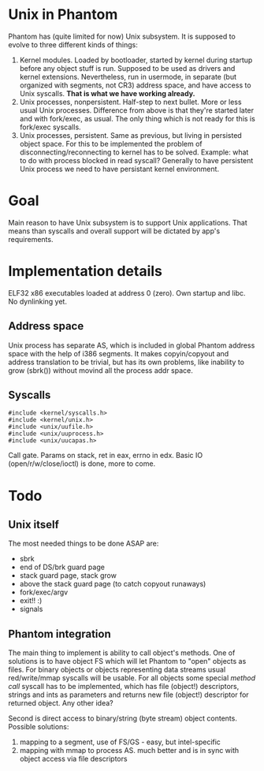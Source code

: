 # Unix in Phantom #

Phantom has (quite limited for now) Unix subsystem. It is supposed to evolve to three different kinds of things:

  1. Kernel modules. Loaded by bootloader, started by kernel during startup before any object stuff is run. Supposed to be used as drivers and kernel extensions. Nevertheless, run in usermode, in separate (but organized with segments, not CR3) address space, and have access to Unix syscalls. **That is what we have working already.**
  1. Unix processes, nonpersistent. Half-step to next bullet. More or less usual Unix processes. Difference from above is that they're started later and with fork/exec, as usual. The only thing which is not ready for this is fork/exec syscalls.
  1. Unix processes, persistent. Same as previous, but living in persisted object space. For this to be implemented the problem of disconnecting/reconnecting to kernel has to be solved. Example: what to do with process blocked in read syscall? Generally to have persistent Unix process we need to have persistant kernel environment.

# Goal #

Main reason to have Unix subsystem is to support Unix applications. That means than syscalls and overall support will be dictated by app's requirements.

# Implementation details #

ELF32 x86 executables loaded at address 0 (zero). Own startup and libc. No dynlinking yet.

## Address space ##

Unix process has separate AS, which is included in global Phantom address space with the help of i386 segments. It makes copyin/copyout and address translation to be trivial, but has its own problems, like inability to grow (sbrk()) without movind all the process addr space.

## Syscalls ##

```
#include <kernel/syscalls.h>
#include <kernel/unix.h>
#include <unix/uufile.h>
#include <unix/uuprocess.h>
#include <unix/uucapas.h>
```

Call gate. Params on stack, ret in eax, errno in edx.
Basic IO (open/r/w/close/ioctl) is done, more to come.



# Todo #

## Unix itself ##

The most needed things to be done ASAP are:

  * sbrk
  * end of DS/brk guard page
  * stack guard page, stack grow
  * above the stack guard page (to catch copyout runaways)
  * fork/exec/argv
  * exit!! :)
  * signals

## Phantom integration ##

The main thing to implement is ability to call object's methods. One of solutions is to have object FS which will let Phantom to "open" objects as files. For binary objects or objects representing data streams usual red/write/mmap syscalls will be usable. For all objects some special _method call_ syscall has to be implemented, which has file (object!) descriptors, strings and ints as parameters and returns new file (object!) descriptor for returned object. Any other idea?

Second is direct access to binary/string (byte stream) object contents. Possible solutions:

  1. mapping to a segment, use of FS/GS - easy, but intel-specific
  1. mapping with mmap to process AS. much better and is in sync with object access via file descriptors